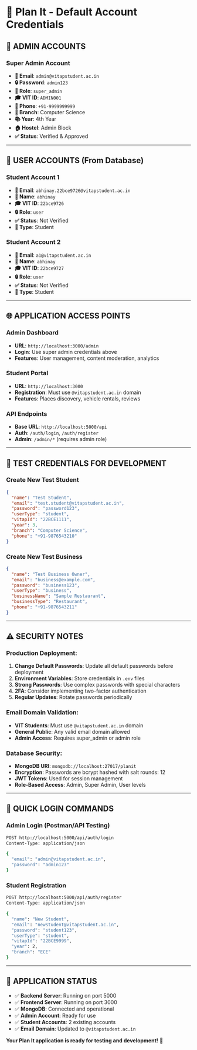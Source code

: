# 🔐 Plan It - Default Account Credentials

## **🔑 ADMIN ACCOUNTS**

### **Super Admin Account**
- **📧 Email**: `admin@vitapstudent.ac.in`
- **🔒 Password**: `admin123`
- **👤 Role**: `super_admin`
- **🎓 VIT ID**: `ADMIN001`
- **📱 Phone**: `+91-9999999999`
- **🏢 Branch**: Computer Science
- **📚 Year**: 4th Year
- **🏠 Hostel**: Admin Block
- **✅ Status**: Verified & Approved

---

## **👥 USER ACCOUNTS (From Database)**

### **Student Account 1**
- **📧 Email**: `abhinay.22bce9726@vitapstudent.ac.in`
- **👤 Name**: `abhinay`
- **🎓 VIT ID**: `22bce9726`
- **🔒 Role**: `user`
- **✅ Status**: Not Verified
- **📝 Type**: Student

### **Student Account 2**
- **📧 Email**: `a1@vitapstudent.ac.in`
- **👤 Name**: `abhinay`
- **🎓 VIT ID**: `22bce9727`
- **🔒 Role**: `user`
- **✅ Status**: Not Verified
- **📝 Type**: Student

---

## **🌐 APPLICATION ACCESS POINTS**

### **Admin Dashboard**
- **URL**: `http://localhost:3000/admin`
- **Login**: Use super admin credentials above
- **Features**: User management, content moderation, analytics

### **Student Portal**
- **URL**: `http://localhost:3000`
- **Registration**: Must use `@vitapstudent.ac.in` domain
- **Features**: Places discovery, vehicle rentals, reviews

### **API Endpoints**
- **Base URL**: `http://localhost:5000/api`
- **Auth**: `/auth/login`, `/auth/register`
- **Admin**: `/admin/*` (requires admin role)

---

## **🔧 TEST CREDENTIALS FOR DEVELOPMENT**

### **Create New Test Student**
```json
{
  "name": "Test Student",
  "email": "test.student@vitapstudent.ac.in",
  "password": "password123",
  "userType": "student",
  "vitapId": "22BCE1111",
  "year": 3,
  "branch": "Computer Science",
  "phone": "+91-9876543210"
}
```

### **Create New Test Business**
```json
{
  "name": "Test Business Owner",
  "email": "business@example.com",
  "password": "business123",
  "userType": "business",
  "businessName": "Sample Restaurant",
  "businessType": "Restaurant",
  "phone": "+91-9876543211"
}
```

---

## **⚠️ SECURITY NOTES**

### **Production Deployment:**
1. **Change Default Passwords**: Update all default passwords before deployment
2. **Environment Variables**: Store credentials in `.env` files
3. **Strong Passwords**: Use complex passwords with special characters
4. **2FA**: Consider implementing two-factor authentication
5. **Regular Updates**: Rotate passwords periodically

### **Email Domain Validation:**
- **VIT Students**: Must use `@vitapstudent.ac.in` domain
- **General Public**: Any valid email domain allowed
- **Admin Access**: Requires super_admin or admin role

### **Database Security:**
- **MongoDB URI**: `mongodb://localhost:27017/planit`
- **Encryption**: Passwords are bcrypt hashed with salt rounds: 12
- **JWT Tokens**: Used for session management
- **Role-Based Access**: Admin, Super Admin, User levels

---

## **🚀 QUICK LOGIN COMMANDS**

### **Admin Login (Postman/API Testing)**
```bash
POST http://localhost:5000/api/auth/login
Content-Type: application/json

{
  "email": "admin@vitapstudent.ac.in",
  "password": "admin123"
}
```

### **Student Registration**
```bash
POST http://localhost:5000/api/auth/register
Content-Type: application/json

{
  "name": "New Student",
  "email": "newstudent@vitapstudent.ac.in",
  "password": "student123",
  "userType": "student",
  "vitapId": "22BCE9999",
  "year": 2,
  "branch": "ECE"
}
```

---

## **📱 APPLICATION STATUS**
- ✅ **Backend Server**: Running on port 5000
- ✅ **Frontend Server**: Running on port 3000  
- ✅ **MongoDB**: Connected and operational
- ✅ **Admin Account**: Ready for use
- ✅ **Student Accounts**: 2 existing accounts
- ✅ **Email Domain**: Updated to `@vitapstudent.ac.in`

**Your Plan It application is ready for testing and development!** 🎉
